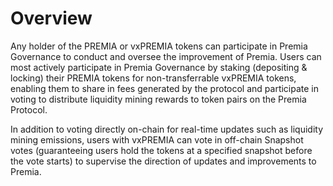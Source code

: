# Overview

Any holder of the PREMIA or vxPREMIA tokens can participate in Premia Governance to conduct and oversee the improvement of Premia. Users can most actively participate in Premia Governance by staking (depositing & locking) their PREMIA tokens for non-transferrable vxPREMIA tokens, enabling them to share in fees generated by the protocol and participate in voting to distribute liquidity mining rewards to token pairs on the Premia Protocol.

In addition to voting directly on-chain for real-time updates such as liquidity mining emissions, users with vxPREMIA can vote in off-chain Snapshot votes (guaranteeing users hold the tokens at a specified snapshot before the vote starts) to supervise the direction of updates and improvements to Premia.
